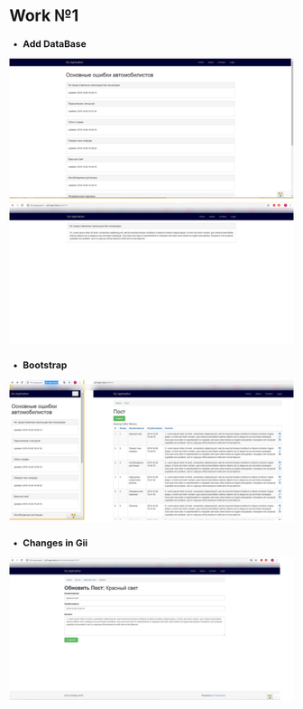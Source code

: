 # Work №1  
  
  
* ### Add DataBase  

![](screen1.png)
![](screen2.png)  

* ### Bootstrap  

![](screen3.png)  

* ### Changes in Gii  

![](screen4.png)

